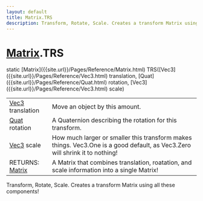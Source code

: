 ```yaml
---
layout: default
title: Matrix.TRS
description: Transform, Rotate, Scale. Creates a transform Matrix using all these components!
---
```

# [Matrix]({{site.url}}/Pages/Reference/Matrix.html).TRS

<div class='signature' markdown='1'>
static [Matrix]({{site.url}}/Pages/Reference/Matrix.html) TRS([Vec3]({{site.url}}/Pages/Reference/Vec3.html) translation, [Quat]({{site.url}}/Pages/Reference/Quat.html) rotation, [Vec3]({{site.url}}/Pages/Reference/Vec3.html) scale)
</div>

|  |  |
|--|--|
|[Vec3]({{site.url}}/Pages/Reference/Vec3.html) translation|Move an object by this amount.|
|[Quat]({{site.url}}/Pages/Reference/Quat.html) rotation|A Quaternion describing the rotation for this transform.|
|[Vec3]({{site.url}}/Pages/Reference/Vec3.html) scale|How much larger or smaller this transform makes things. Vec3.One is a good             default, as Vec3.Zero will shrink it to nothing!|
|RETURNS: [Matrix]({{site.url}}/Pages/Reference/Matrix.html)|A Matrix that combines translation, roatation, and scale information into a single Matrix!|

Transform, Rotate, Scale. Creates a transform Matrix using all these components!



